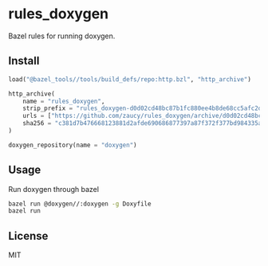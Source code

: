 # rules_doxygen

Bazel rules for running doxygen.

## Install

```python
load("@bazel_tools//tools/build_defs/repo:http.bzl", "http_archive")

http_archive(
    name = "rules_doxygen",
    strip_prefix = "rules_doxygen-d0d02cd48bc87b1fc880ee4b8de68cc5afc2d8c2",
    urls = ["https://github.com/zaucy/rules_doxygen/archive/d0d02cd48bc87b1fc880ee4b8de68cc5afc2d8c2.zip"],
    sha256 = "c381d7b476668123881d2afde690686877397a87f372f377bd984335a9cc93fd",
)

doxygen_repository(name = "doxygen")
```

## Usage

Run doxygen through bazel

```sh
bazel run @doxygen//:doxygen -g Doxyfile
bazel run 
```

## License

MIT

